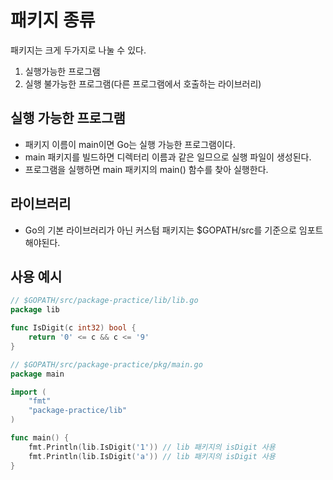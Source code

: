 # 패키지 종류
패키지는 크게 두가지로 나눌 수 있다. 
1. 실행가능한 프로그램
2. 실행 불가능한 프로그램(다른 프로그램에서 호출하는 라이브러리)

## 실행 가능한 프로그램
- 패키지 이름이 main이면 Go는 실행 가능한 프로그램이다.
- main 패키지를 빌드하면 디렉터리 이름과 같은 일므으로 실행 파일이 생성된다.
- 프로그램을 실행하면 main 패키지의 main() 함수를 찾아 실행한다.

## 라이브러리
- Go의 기본 라이브러리가 아닌 커스텀 패키지는 $GOPATH/src를 기준으로 임포트해야된다.

## 사용 예시
```go
// $GOPATH/src/package-practice/lib/lib.go
package lib

func IsDigit(c int32) bool {
	return '0' <= c && c <= '9'
}
```
```go
// $GOPATH/src/package-practice/pkg/main.go
package main

import (
	"fmt"
	"package-practice/lib"
)

func main() {
	fmt.Println(lib.IsDigit('1')) // lib 패키지의 isDigit 사용
	fmt.Println(lib.IsDigit('a')) // lib 패키지의 isDigit 사용
}
```
